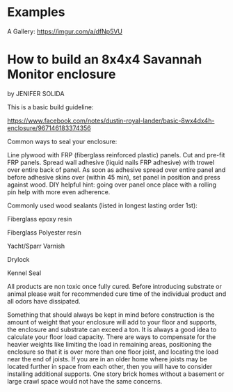 # Examples 

A Gallery: https://imgur.com/a/dfNp5VU

# How to build an 8x4x4 Savannah Monitor enclosure

by JENIFER SOLIDA

This is a basic build guideline:

https://www.facebook.com/notes/dustin-royal-lander/basic-8wx4dx4h-enclosure/967146183374356

Common ways to seal your enclosure:

Line plywood with FRP (fiberglass reinforced plastic) panels. Cut and pre-fit FRP panels. Spread wall adhesive (liquid nails FRP adhesive) with trowel over entire back of panel. As soon as adhesive spread over entire panel and before adhesive skins over (within 45 min), set panel in position and press against wood. DIY helpful hint: going over panel once place with a rolling pin help with more even adherence.

Commonly used wood sealants (listed in longest lasting order 1st):

Fiberglass epoxy resin

Fiberglass Polyester resin

Yacht/Sparr Varnish

Drylock

Kennel Seal

All products are non toxic once fully cured. Before introducing substrate or animal please wait for recommended cure time of the individual product and all odors have dissipated.

Something that should always be kept in mind before construction is the amount of weight that your enclosure will add to your floor and supports, the enclosure and substrate can exceed a ton. It is always a good idea to calculate your floor load capacity. There are ways to compensate for the heavier weights like limiting the load in remaining areas, positioning the enclosure so that it is over more than one floor joist, and locating the load near the end of joists. If you are in an older home where joists may be located further in space from each other, then you will have to consider installing additional supports. One story brick homes without a basement or large crawl space would not have the same concerns.
